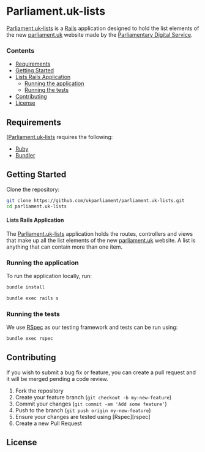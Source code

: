 
# Parliament.uk-lists
[Parliament.uk-lists](https://github.com/ukparliament/parliament.uk-lists "Parliament.uk-lists") is a [Rails](http://rubyonrails.org/) application designed to hold the list elements of the new [parliament.uk](http://www.parliament.uk/) website made by the [Parliamentary Digital Service](https://github.com/ukparliament "Parliamentary Digital Service").

### Contents
- [Requirements](#requirements)
- [Getting Started](#getting-started)
- [Lists Rails Application](#parliament-rails-application)
  - [Running the application](#running-the-application)
  - [Running the tests](#running-the-tests)
- [Contributing](#contributing)
- [License](#license)

## Requirements
[[Parliament.uk-lists](https://github.com/ukparliament/parliament.uk-lists "Parliament.uk-lists") requires the following:
* [Ruby](https://www.ruby-lang.org/en/)
* [Bundler](http://http://bundler.io/)


## Getting Started
Clone the repository:
```bash
git clone https://github.com/ukparliament/parliament.uk-lists.git
cd parliament.uk-lists
```

#### Lists Rails Application
The [Parliament.uk-lists](https://github.com/ukparliament/parliament.uk-lists "Parliament.uk-lists") application holds the routes, controllers and views that make up all the list elements of the new [parliament.uk](http://www.parliament.uk/) website. A list is anything that can contain more than one item.

### Running the application
To run the application locally, run:
```bash
bundle install

bundle exec rails s
```

### Running the tests
We use [RSpec](http://rspec.info/) as our testing framework and tests can be run using:
```bash
bundle exec rspec
```

## Contributing
If you wish to submit a bug fix or feature, you can create a pull request and it will be merged pending a code review.

1. Fork the repository
2. Create your feature branch (`git checkout -b my-new-feature`)
3. Commit your changes (`git commit -am 'Add some feature'`)
4. Push to the branch (`git push origin my-new-feature`)
5. Ensure your changes are tested using [Rspec][rspec]
6. Create a new Pull Request

## License
